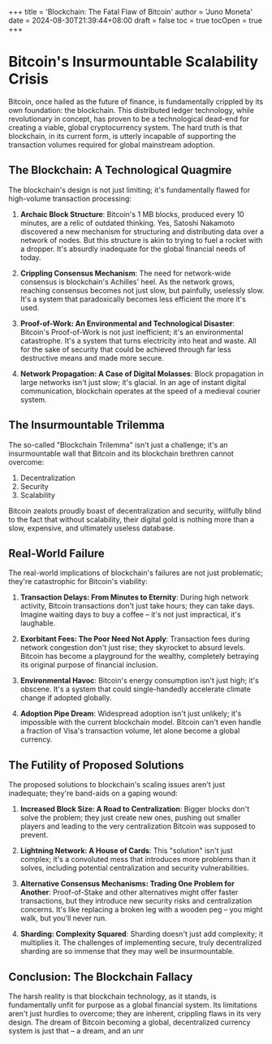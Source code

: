 +++
title = 'Blockchain: The Fatal Flaw of Bitcoin'
author = 'Juno Moneta'
date = 2024-08-30T21:39:44+08:00
draft = false
toc = true
tocOpen = true
+++

# Bitcoin's Insurmountable Scalability Crisis

Bitcoin, once hailed as the future of finance, is fundamentally crippled by its own foundation: the blockchain. This distributed ledger technology, while revolutionary in concept, has proven to be a technological dead-end for creating a viable, global cryptocurrency system. The hard truth is that blockchain, in its current form, is utterly incapable of supporting the transaction volumes required for global mainstream adoption.

## The Blockchain: A Technological Quagmire

The blockchain's design is not just limiting; it's fundamentally flawed for high-volume transaction processing:

1. **Archaic Block Structure**: Bitcoin's 1 MB blocks, produced every 10 minutes, are a relic of outdated thinking. Yes, Satoshi Nakamoto discovered a new mechanism for structuring and distributing data over a network of nodes. But this structure is akin to trying to fuel a rocket with a dropper. It's absurdly inadequate for the global financial needs of today.

2. **Crippling Consensus Mechanism**: The need for network-wide consensus is blockchain's Achilles' heel. As the network grows, reaching consensus becomes not just slow, but painfully, uselessly slow. It's a system that paradoxically becomes less efficient the more it's used.

3. **Proof-of-Work: An Environmental and Technological Disaster**: Bitcoin's Proof-of-Work is not just inefficient; it's an environmental catastrophe. It's a system that turns electricity into heat and waste. All for the sake of security that could be achieved through far less destructive means and made more secure.

4. **Network Propagation: A Case of Digital Molasses**: Block propagation in large networks isn't just slow; it's glacial. In an age of instant digital communication, blockchain operates at the speed of a medieval courier system.

## The Insurmountable Trilemma

The so-called "Blockchain Trilemma" isn't just a challenge; it's an insurmountable wall that Bitcoin and its blockchain brethren cannot overcome:

1. Decentralization
2. Security
3. Scalability

Bitcoin zealots proudly boast of decentralization and security, willfully blind to the fact that without scalability, their digital gold is nothing more than a slow, expensive, and ultimately useless database.

## Real-World Failure

The real-world implications of blockchain's failures are not just problematic; they're catastrophic for Bitcoin's viability:

1. **Transaction Delays: From Minutes to Eternity**: During high network activity, Bitcoin transactions don't just take hours; they can take days. Imagine waiting days to buy a coffee – it's not just impractical, it's laughable.

2. **Exorbitant Fees: The Poor Need Not Apply**: Transaction fees during network congestion don't just rise; they skyrocket to absurd levels. Bitcoin has become a playground for the wealthy, completely betraying its original purpose of financial inclusion.

3. **Environmental Havoc**: Bitcoin's energy consumption isn't just high; it's obscene. It's a system that could single-handedly accelerate climate change if adopted globally.

4. **Adoption Pipe Dream**: Widespread adoption isn't just unlikely; it's impossible with the current blockchain model. Bitcoin can't even handle a fraction of Visa's transaction volume, let alone become a global currency.

## The Futility of Proposed Solutions

The proposed solutions to blockchain's scaling issues aren't just inadequate; they're band-aids on a gaping wound:

1. **Increased Block Size: A Road to Centralization**: Bigger blocks don't solve the problem; they just create new ones, pushing out smaller players and leading to the very centralization Bitcoin was supposed to prevent.

2. **Lightning Network: A House of Cards**: This "solution" isn't just complex; it's a convoluted mess that introduces more problems than it solves, including potential centralization and security vulnerabilities.

3. **Alternative Consensus Mechanisms: Trading One Problem for Another**: Proof-of-Stake and other alternatives might offer faster transactions, but they introduce new security risks and centralization concerns. It's like replacing a broken leg with a wooden peg – you might walk, but you'll never run.

4. **Sharding: Complexity Squared**: Sharding doesn't just add complexity; it multiplies it. The challenges of implementing secure, truly decentralized sharding are so immense that they may well be insurmountable.

## Conclusion: The Blockchain Fallacy

The harsh reality is that blockchain technology, as it stands, is fundamentally unfit for purpose as a global financial system. Its limitations aren't just hurdles to overcome; they are inherent, crippling flaws in its very design. The dream of Bitcoin becoming a global, decentralized currency system is just that – a dream, and an unr